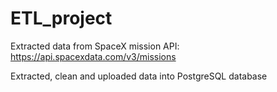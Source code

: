 # ETL_project

Extracted data from SpaceX mission API: https://api.spacexdata.com/v3/missions

Extracted, clean and uploaded data into PostgreSQL database
